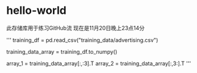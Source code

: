 # hello-world
此存储库用于练习GitHub流
现在是11月20日晚上23点14分

'''
training_df = pd.read_csv("training_data/advertising.csv")

training_data_array = training_df.to_numpy()

array_1 = training_data_array[:,:3].T
array_2 = training_data_array[:,3:].T
'''
